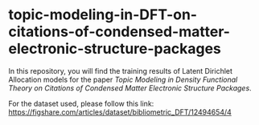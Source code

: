 # topic-modeling-in-DFT-on-citations-of-condensed-matter-electronic-structure-packages

In this repository, you will find the training results of Latent Dirichlet Allocation models for the paper *Topic Modeling in Density Functional Theory on Citations of Condensed Matter Electronic Structure Packages*.

For the dataset used, please follow this link: https://figshare.com/articles/dataset/bibliometric_DFT/12494654/4
